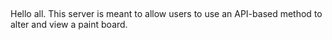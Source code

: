 ##
Hello all. This server is meant to allow users to use an API-based method to alter and view a paint board.
